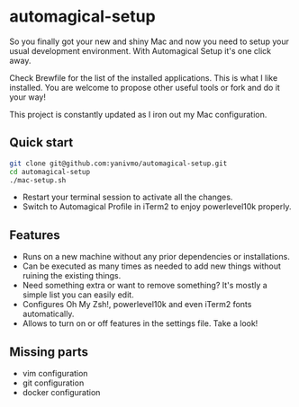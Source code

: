 # automagical-setup

So you finally got your new and shiny Mac and now you need to setup
your usual development environment. With Automagical Setup it's one
click away.

Check Brewfile for the list of the installed applications.
This is what I like installed. You are welcome to propose other useful
tools or fork and do it your way!

This project is constantly updated as I iron out my Mac configuration.

## Quick start

```sh
git clone git@github.com:yanivmo/automagical-setup.git
cd automagical-setup
./mac-setup.sh
```

- Restart your terminal session to activate all the changes.
- Switch to Automagical Profile in iTerm2 to enjoy powerlevel10k properly.

## Features

- Runs on a new machine without any prior dependencies or installations.
- Can be executed as many times as needed to add new things without ruining the existing things.
- Need something extra or want to remove something? It's mostly a simple list you can easily edit.
- Configures Oh My Zsh!, powerlevel10k and even iTerm2 fonts automatically.
- Allows to turn on or off features in the settings file. Take a look!

## Missing parts

- vim configuration
- git configuration
- docker configuration
